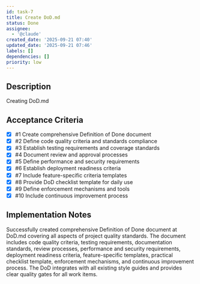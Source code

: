 ```yaml
---
id: task-7
title: Create DoD.md
status: Done
assignee:
  - '@claude'
created_date: '2025-09-21 07:40'
updated_date: '2025-09-21 07:46'
labels: []
dependencies: []
priority: low
---
```


## Description

<!-- SECTION:DESCRIPTION:BEGIN -->
Creating DoD.md
<!-- SECTION:DESCRIPTION:END -->

## Acceptance Criteria
<!-- AC:BEGIN -->
- [x] #1 Create comprehensive Definition of Done document
- [x] #2 Define code quality criteria and standards compliance
- [x] #3 Establish testing requirements and coverage standards
- [x] #4 Document review and approval processes
- [x] #5 Define performance and security requirements
- [x] #6 Establish deployment readiness criteria
- [x] #7 Include feature-specific criteria templates
- [x] #8 Provide DoD checklist template for daily use
- [x] #9 Define enforcement mechanisms and tools
- [x] #10 Include continuous improvement process
<!-- AC:END -->

## Implementation Notes

<!-- SECTION:NOTES:BEGIN -->
Successfully created comprehensive Definition of Done document at DoD.md covering all aspects of project quality standards. The document includes code quality criteria, testing requirements, documentation standards, review processes, performance and security requirements, deployment readiness criteria, feature-specific templates, practical checklist template, enforcement mechanisms, and continuous improvement process. The DoD integrates with all existing style guides and provides clear quality gates for all work items.
<!-- SECTION:NOTES:END -->

